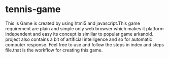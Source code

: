 # tennis-game

This is Game is created by using html5 and javascript.This game requirement are plain and simple only web browser which makes it platform independent and easy its concept is similiar to popular game arkanoid. project also contains a bit of artificial intelligence and so for automatic computer response.
Feel free to use and follow the steps in index and steps file.that is the workflow for creating this game.


